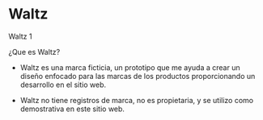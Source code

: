 # Waltz

Waltz 1

¿Que es Waltz?

- Waltz es una marca ficticia, un prototipo que me ayuda a crear un diseño enfocado para las marcas de los productos proporcionando un desarrollo en el sitio web.

- Waltz no tiene registros de marca, no es propietaria, y se utilizo como demostrativa en este sitio web.